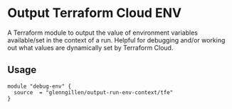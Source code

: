 # Output Terraform Cloud ENV 

A Terraform module to output the value of environment variables available/set in the context of a run. Helpful for 
debugging and/or working out what values are dynamically set by Terraform Cloud.

## Usage

``` 
module "debug-env" {
  source  = "glenngillen/output-run-env-context/tfe"
}
```
